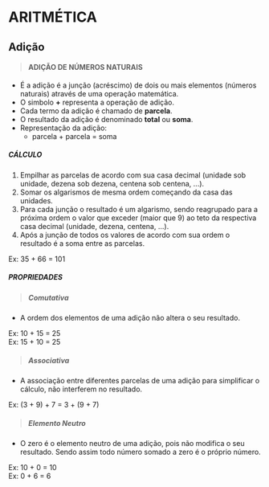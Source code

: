 # ARITMÉTICA

## Adição

> #### ADIÇÃO DE NÚMEROS NATURAIS
* É a adição é a junção (acréscimo) de dois ou mais elementos (números naturais) através de uma operação matemática.
* O simbolo **+** representa a operação de adição.
* Cada termo da adição é chamado de **parcela**.
* O resultado da adição é denominado **total** ou **soma**.
* Representação da adição:
  - parcela + parcela = soma

##### CÁLCULO
1. Empilhar as parcelas de acordo com sua casa decimal (unidade sob unidade, dezena sob dezena, centena sob centena, ...).
2. Somar os algarismos de mesma ordem começando da casa das unidades.
3. Para cada junção o resultado é um algarismo, sendo reagrupado para a próxima ordem o valor que exceder (maior que 9) ao teto da respectiva casa decimal (unidade, dezena, centena, ...).
4. Após a junção de todos os valores de acordo com sua ordem o resultado é a soma entre as parcelas. 

Ex: 35 + 66 = 101  

##### PROPRIEDADES

> ##### Comutativa
* A ordem dos elementos de uma adição não altera o seu resultado.

Ex: 10 + 15 = 25  
Ex: 15 + 10 = 25  

> ##### Associativa
* A associação entre diferentes parcelas de uma adição para simplificar o cálculo, não interferem no resultado.

Ex: (3 + 9) + 7 =  3 + (9 + 7)   

> ##### Elemento Neutro
* O zero é o elemento neutro de uma adição, pois não modifica o seu resultado. Sendo assim todo número somado a zero é o próprio número.

Ex: 10 + 0 = 10  
Ex: 0 + 6 = 6  

